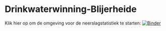 # Drinkwaterwinning-Blijerheide

Klik hier op om de omgeving voor de neerslagstatistiek te starten:
[![Binder](https://mybinder.org/badge_logo.svg)](https://mybinder.org/v2/gh/HKV-products-services/drinkwaterwinning-blijerheide/HEAD?labpath=neerslagstatistiek%2Fneerslag_statistiekanalyses.ipynb)


